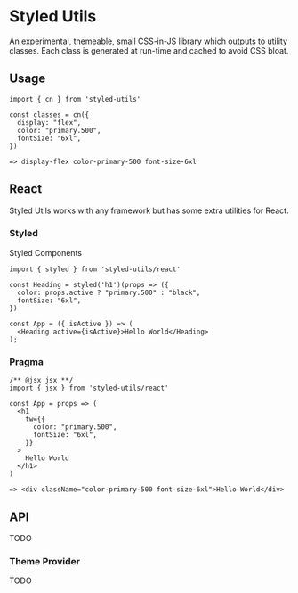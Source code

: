 # Styled Utils

An experimental, themeable, small CSS-in-JS library which outputs to utility classes. Each class is generated at run-time and cached to avoid CSS bloat.

## Usage

```
import { cn } from 'styled-utils'

const classes = cn({
  display: "flex",
  color: "primary.500",
  fontSize: "6xl",
})

=> display-flex color-primary-500 font-size-6xl
```

## React

Styled Utils works with any framework but has some extra utilities for React.

### Styled

Styled Components

```
import { styled } from 'styled-utils/react'

const Heading = styled('h1')(props => ({
  color: props.active ? "primary.500" : "black",
  fontSize: "6xl",
})

const App = ({ isActive }) => (
  <Heading active={isActive}>Hello World</Heading>
);
```

### Pragma

```
/** @jsx jsx **/
import { jsx } from 'styled-utils/react'

const App = props => (
  <h1 
    tw={{
      color: "primary.500",
      fontSize: "6xl",
    }}
  >
    Hello World
  </h1>
)

=> <div className="color-primary-500 font-size-6xl">Hello World</div>
```

## API

TODO

### Theme Provider

TODO

